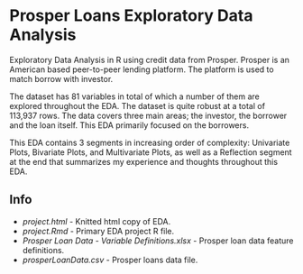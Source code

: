 # Prosper Loans Exploratory Data Analysis

Exploratory Data Analysis in R using credit data from Prosper. Prosper is an American based peer-to-peer lending platform. The platform is used to match borrow with investor.

The dataset has 81 variables in total of which a number of them are explored throughout the EDA. The dataset is quite robust at a total of 113,937 rows. The data covers three
main areas; the investor, the borrower and the loan itself. This EDA primarily focused on the borrowers. 

This EDA contains 3 segments in increasing order of complexity: Univariate Plots, Bivariate Plots, and Multivariate Plots, as well as a Reflection segment at the end that summarizes my experience and thoughts throughout this EDA.

## Info

- *project.html* - Knitted html copy of EDA.
- *project.Rmd* - Primary EDA project R file. 
- *Prosper Loan Data - Variable Definitions.xlsx* - Prosper loan data feature definitions.
- *prosperLoanData.csv* - Prosper loans data file.